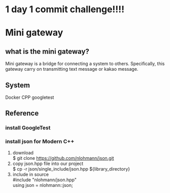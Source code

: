 # 1 day 1 commit challenge!!!!
# Mini gateway

## what is the mini gateway?
Mini gateway is a bridge for connecting a system to others. Specifically, this gateway carry on transmitting text message or kakao message.

## System
Docker
CPP
googletest

## Reference
### install GoogleTest

### install json for Modern C++
1. download  
$ git clone https://github.com/nlohmann/json.git  
2. copy json.hpp file into our project  
$ cp -r json/single_include/json.hpp ${library_directory}  
3. include in source  
#include "nlohmann/json.hpp"  
using json = nlohmann::json;  
